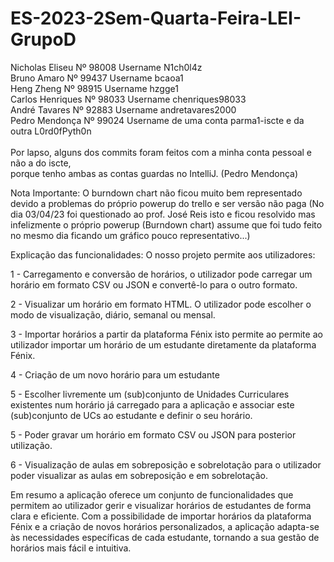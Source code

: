 # ES-2023-2Sem-Quarta-Feira-LEI-GrupoD <br />

Nicholas Eliseu Nº 98008 Username N1ch0l4z <br />
Bruno Amaro Nº 99437 Username bcaoa1 <br />
Heng Zheng Nº 98915 Username hzgge1 <br />
Carlos Henriques Nº 98033 Username chenriques98033 <br />
André Tavares Nº 92883 Username andretavares2000 <br />
Pedro Mendonça Nº 99024 Username de uma conta parma1-iscte e da outra L0rd0fPyth0n<br />
<br />
Por lapso, alguns dos commits foram feitos com a minha conta pessoal e não a do iscte, <br />
porque tenho ambas as contas guardas no IntelliJ. (Pedro Mendonça)<br />

Nota Importante:
O burndown chart não ficou muito bem representado devido a problemas do próprio powerup do trello e ser versão não paga
(No dia 03/04/23 foi questionado ao prof. José Reis isto e ficou resolvido mas infelizmente o próprio powerup (Burndown chart)
assume que foi tudo feito no mesmo dia ficando um gráfico pouco representativo...)

Explicação das funcionalidades: O nosso projeto permite aos utilizadores:

1 - Carregamento e conversão de horários, o utilizador pode carregar um horário em formato CSV ou JSON e convertê-lo para o outro formato. 

2 - Visualizar um horário em formato HTML. O utilizador pode escolher o modo de visualização, diário, semanal ou mensal.

3 - Importar horários a partir da plataforma Fénix isto permite ao permite ao utilizador importar um horário de um estudante diretamente da plataforma Fénix.

4 - Criação de um novo horário para um estudante 

5 - Escolher livremente um (sub)conjunto de Unidades Curriculares existentes num horário já carregado para a aplicação e associar este (sub)conjunto de UCs ao estudante e definir o seu horário. 

5 - Poder gravar um horário em formato CSV ou JSON para posterior utilização.

6 - Visualização de aulas em sobreposição e sobrelotação para o utilizador poder visualizar as aulas em sobreposição e em sobrelotação.

Em resumo a aplicação oferece um conjunto de funcionalidades que permitem ao utilizador gerir e visualizar horários de estudantes de forma clara e eficiente. Com a possibilidade de importar horários da plataforma Fénix e a criação de novos horários personalizados, a aplicação adapta-se às necessidades específicas de cada estudante, tornando a sua gestão de horários mais fácil e intuitiva.
